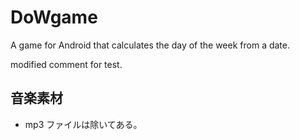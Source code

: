 # DoWgame
A game for Android that calculates the day of the week from a date.


modified comment for test.

## 音楽素材
- mp3 ファイルは除いてある。
